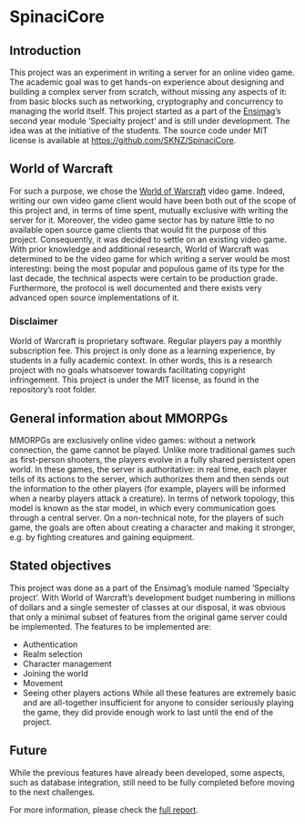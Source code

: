 # SpinaciCore
## Introduction
This project was an experiment in writing a server for an online video game. The academic goal was to get hands-on experience about designing and building a complex server from scratch, without missing any aspects of it: from basic blocks such as networking, cryptography and concurrency to managing the world itself.
This project started as a part of the [Ensimag](http://ensimag.grenoble-inp.fr/welcome/)’s second year module ‘Specialty project’ and is still under development. The idea was at the initiative of the students.
The source code under MIT license is available at https://github.com/SKNZ/SpinaciCore.
## World of Warcraft
For such a purpose, we chose the [World of Warcraft](https://en.wikipedia.org/wiki/World_of_Warcraft) video game. Indeed, writing our own video game client would have been both out of the scope of this project and, in terms of time spent, mutually exclusive with writing the server for it. Moreover, the video game sector has by nature little to no available open source game clients that would fit the purpose of this project. Consequently, it was decided to settle on an existing video game.
With prior knowledge and additional research, World of Warcraft was determined to be the video game for which writing a server would be most interesting: being the most popular and populous game of its type for the last decade, the technical aspects were certain to be production grade. Furthermore, the protocol is well documented and there exists very advanced open source implementations of it.
### Disclaimer
World of Warcraft is proprietary software. Regular players pay a monthly subscription fee. This project is only done as a learning experience, by students in a fully academic context. In other words, this is a research project with no goals whatsoever towards facilitating copyright infringement.
This project is under the MIT license, as found in the repository’s root folder.
## General information about MMORPGs
MMORPGs are exclusively online video games: without a network connection, the game cannot be played. Unlike more traditional games such as first-person shooters, the players evolve in a fully shared persistent open world.
In these games, the server is authoritative: in real time, each player tells of its actions to the server, which authorizes them and then sends out the information to the other players (for example, players will be informed when a nearby players attack a creature). In terms of network topology, this model is known as the star model, in which every communication goes through a central server.
On a non-technical note, for the players of such game, the goals are often about creating a character and making it stronger, e.g. by fighting creatures and gaining equipment.

## Stated objectives
This project was done as a part of the Ensimag’s module named ‘Specialty project’. With World of Warcraft’s development budget numbering in millions of dollars and a single semester of classes at our disposal, it was obvious that only a minimal subset of features from the original game server could be implemented.
The features to be implemented are:
* Authentication
* Realm selection
* Character management
* Joining the world
* Movement
* Seeing other players actions
While all these features are extremely basic and are all-together insufficient for anyone to consider seriously playing the game, they did provide enough work to last until the end of the project.

## Future
While the previous features have already been developed, some aspects, such as database integration, still need to be fully completed before moving to the next challenges.

For more information, please check the [full report](https://ensiwiki.ensimag.fr/images/f/f3/Light_report.pdf).


